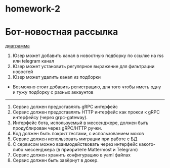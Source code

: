# homework-2

# Бот-новостная рассылка

[//]: # (Бот позволяет агрегировать информацию из нескольких источников &#40;минимум 2&#41;, типа RSS и Telegram каналы, после чего формирует единую новостную ленту для пользователя.)
[//]: # (Необходимые возможности:)
[//]: # (Регистрация в боте)
[//]: # (Добавление новых источников)
[//]: # (Подкписка и отписка пользователя от источников)
[//]: # (Поиск новостей по заданным ключевым словам &#40;по регуляркам&#41;)

[диаграмма](https://miro.com/app/board/uXjVO5VjYQ4=/)

1. Юзер может добавить канал в новостную подборку по ссылке на rss или telegram канал
2. Юзер может установить регулярное выражение для фильтрации новостей
3. Юзер может удалить канал из подборки
* Возможно стоит добавить регистрацию, для того чтобы иметь одну и тужу подборку с разных аккаунтов 



---

1. Сервис должен предоставлять gRPC интерфейс
2. Сервис должен предоставлять HTTP интерфейс как прокси к gRPC интерфейсу (через grpc-gateway).
3. Интерфейс бота, используемый в мессенджере, должен быть продублирован через gRPC/HTTP ручки.
4. Код должен быть покрыт тестами, с использованием моков
5. Сервис должен использовать миграции при работе с БД
6. С сервисом можно взаимодействовать через интерфейс какого-либо мессенджера (в приоритете Mattermost и Telegram)
7. Сервис должен хранить конфигурацию в yaml файлах
8. Сервис должен быть завёрнут в докер.